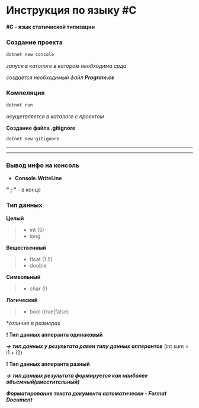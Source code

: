 # Инструкция по языку #C

**#C - язык статичиской типизации**

### Создание проекта
```sh
dotnet new console
```
_запуск в катологе в котором необходима срда_

_создается необходимый файл **Program.cs**_

### Компеляция
```sh
dotnet run
```
_осущетвляется в каталоге с проектом_

**Создание файла .gitignore**
```sh
dotnet new gitignore
```

___
___

### Вывод инфо на консоль
- **Console.WriteLine**


**" ; "** - в конце

### Тип данных  
**Целый**
>- int (5)
>- long

**Вещественный**
>- float (1.5)
>- double

**Символьный**
>- char (!)

**Логический**
>- bool (true|false)

*_отличие в размерах_

**! Тип данных апперанта одинаковый** 

_**-> тип данных у результата равен типу данных апперантов**_ (int sum = i1 + i2)

**! Тип данных апперанта разный**

_**-> тип данных результата формируется как наиболее объемный(вместительный)**_


_**Форматирование текста документа автоматически - Format Document**_